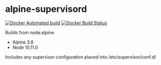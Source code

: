 # alpine-supervisord
[![Docker Automated build](https://img.shields.io/docker/automated/woovie/alphine-supervisord.svg)](https://hub.docker.com/r/woovie/alpine-supervisord/) [![Docker Build Status](https://img.shields.io/docker/build/woovie/alpine-supervisord.svg)](https://hub.docker.com/r/woovie/alphine-supervisord/)

Builds from node:alpine 

* Alpine 3.8
* Node 10.11.0

Includes any supervisor configuration placed into /etc/supervisor/conf.d/
